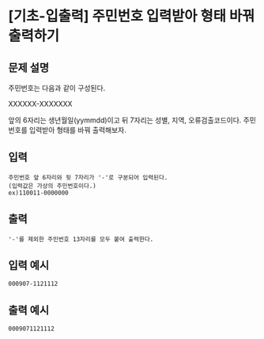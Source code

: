 # [기초-입출력] 주민번호 입력받아 형태 바꿔 출력하기

## 문제 설명
주민번호는 다음과 같이 구성된다.

XXXXXX-XXXXXXX

앞의 6자리는 생년월일(yymmdd)이고 뒤 7자리는 성별, 지역, 오류검출코드이다.
주민번호를 입력받아 형태를 바꿔 출력해보자.

## 입력
	주민번호 앞 6자리와 뒷 7자리가 '-'로 구분되어 입력된다.
	(입력값은 가상의 주민번호이다.)
	ex)110011-0000000
## 출력
	'-'를 제외한 주민번호 13자리를 모두 붙여 출력한다.

## 입력 예시
	000907-1121112
## 출력 예시
	0009071121112
